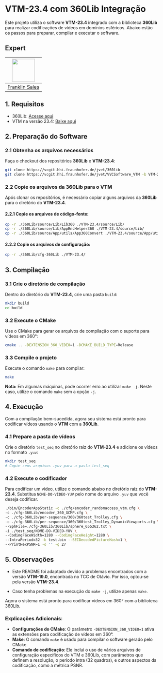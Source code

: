 # VTM-23.4 com 360Lib Integração

Este projeto utiliza o software **VTM-23.4** integrado com a biblioteca **360Lib** para realizar codificações de vídeos em domínios esféricos. Abaixo estão os passos para preparar, compilar e executar o software.
## Expert

| [<img src="https://avatars.githubusercontent.com/u/35148593?v=4" width="75px;"/>](https://github.com/Frankl1sales) |
| :-----------------------------------------------------------------------------------------------------------------: |
|                                 [Franklin Sales](https://github.com/Frankl1sales)                                  |

## 1. Requisitos

- 360Lib: [Acesse aqui](https://vcgit.hhi.fraunhofer.de/jvet/360lib)
- VTM na versão 23.4: [Baixe aqui](https://vcgit.hhi.fraunhofer.de/jvet/VVCSoftware_VTM)

## 2. Preparação do Software

### 2.1 Obtenha os arquivos necessários

Faça o checkout dos repositórios **360Lib** e **VTM-23.4**:

```bash
git clone https://vcgit.hhi.fraunhofer.de/jvet/360lib
git clone https://vcgit.hhi.fraunhofer.de/jvet/VVCSoftware_VTM -b VTM-23.4
```

### 2.2 Copie os arquivos da 360Lib para o VTM

Após clonar os repositórios, é necessário copiar alguns arquivos da **360Lib** para o diretório do **VTM-23.4**.

#### 2.2.1 Copie os arquivos de código-fonte:

```bash
cp -r ./360Lib/source/Lib/Lib360 ./VTM-23.4/source/Lib/
cp -r ./360Lib/source/Lib/AppEncHelper360 ./VTM-23.4/source/Lib/
cp -r ./360Lib/source/App/utils/App360Convert ./VTM-23.4/source/App/utils/
```

#### 2.2.2 Copie os arquivos de configuração:

```bash
cp -r ./360Lib/cfg-360Lib ./VTM-23.4/
```

## 3. Compilação

### 3.1 Crie o diretório de compilação

Dentro do diretório do **VTM-23.4**, crie uma pasta `build`:

```bash
mkdir build
cd build
```

### 3.2 Execute o CMake

Use o CMake para gerar os arquivos de compilação com o suporte para vídeos em 360°:

```bash
cmake .. -DEXTENSION_360_VIDEO=1 -DCMAKE_BUILD_TYPE=Release
```

### 3.3 Compile o projeto

Execute o comando `make` para compilar:

```bash
make
```

**Nota:** Em algumas máquinas, pode ocorrer erro ao utilizar `make -j`. Neste caso, utilize o comando `make` sem a opção `-j`.

## 4. Execução

Com a compilação bem-sucedida, agora seu sistema está pronto para codificar vídeos usando o **VTM** com a **360Lib**.

### 4.1 Prepare a pasta de vídeos

Crie o diretório `test_seq` no diretório raiz do **VTM-23.4** e adicione os vídeos no formato `.yuv`:

```bash
mkdir test_seq
# Copie seus arquivos .yuv para a pasta test_seq
```

### 4.2 Execute o codificador

Para codificar um vídeo, utilize o comando abaixo no diretório raiz do **VTM-23.4**. Substitua `NOME-DO-VÍDEO-YUV` pelo nome do arquivo `.yuv` que você deseja codificar.

```bash
./bin/EncoderAppStatic -c ./cfg/encoder_randomaccess_vtm.cfg \
-c ./cfg-360Lib/encoder_360_GCMP.cfg \
-c ./cfg-360Lib/per-sequence/360/360test_Trolley.cfg \
-c ./cfg-360Lib/per-sequence/360/360test_Trolley_DynamicViewports.cfg \
--SphFile=./cfg-360Lib/360Lib/sphere_655362.txt \
-i ./test_seq/NOME-DO-VÍDEO-YUV \
--CodingFaceWidth=1280 --CodingFaceHeight=1280 \
--IntraPeriod=32 -b test.bin --SEIDecodedPictureHash=1 \
--PrintHexPSNR=1 -o '' -q 27
```

## 5. Observações

- Este README foi adaptado devido a problemas encontrados com a versão **VTM-19.0**, encontrada no TCC de Otávio. Por isso, optou-se pela versão **VTM-23.4**.

- Caso tenha problemas na execução do `make -j`, utilize apenas `make`.

Agora o sistema está pronto para codificar vídeos em 360° com a biblioteca 360Lib.

### Explicações Adicionais:
- **Configurações do CMake**: O parâmetro `-DEXTENSION_360_VIDEO=1` ativa as extensões para codificação de vídeos em 360°.
- **Make**: O comando `make` é usado para compilar o software gerado pelo CMake.
- **Comando de codificação**: Ele inclui o uso de vários arquivos de configuração específicos do VTM e 360Lib, com parâmetros que definem a resolução, o período intra (32 quadros), e outros aspectos da codificação, como a métrica PSNR. 

